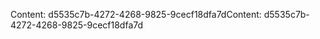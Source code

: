 <span data-ttu-id="fdb59-101">Content: d5535c7b-4272-4268-9825-9cecf18dfa7d</span><span class="sxs-lookup"><span data-stu-id="fdb59-101">Content: d5535c7b-4272-4268-9825-9cecf18dfa7d</span></span>